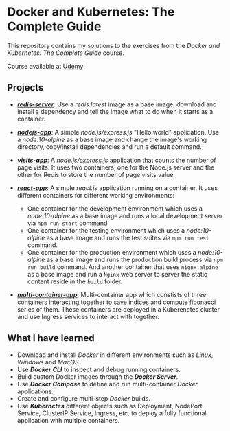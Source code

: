 # Docker and Kubernetes: The Complete Guide

This repository contains my solutions to the exercises from the *Docker and Kubernetes: The Complete Guide* course.

Course available at [Udemy](https://www.udemy.com/docker-and-kubernetes-the-complete-guide)

## Projects

- [***redis-server***](p1-redis-server/): Use a *redis:latest* image as a base image, download and install a dependency and tell the image what to do when it starts as a container.

- [***nodejs-app***](p2-nodejs-app/): A simple *node.js/express.js* "Hello world" application. Use a *node:10-alpine* as a base image and change the image's working directory, copy/install dependencies and run a default command.

- [***visits-app***](p3-visits-app/): A *node.js/express.js* application that counts the number of page visits. It uses two containers, one for the Node.js server and the other for Redis to store the number of page visits value.

- [***react-app***](p4-react-app/): A simple *react.js* application running on a container. It uses different containers for different working environments:
  - One container for the development environment which uses a *node:10-alpine* as a base image and runs a local development server via `npm run start` command.
  - One container for the testing environment which uses a *node:10-alpine* as a base image and runs the test suites via `npm run test` command.
  - One container for the production environment which uses a *node:10-alpine* as a base image and runs the production build process via `npm run build` command. And another container that uses `nignx:alpine` as a base image and run a `Nginx` web server to server the static content reside in the `build` folder.
- [***multi-container-app***](p5-multi-container-app/): Multi-container app which constists of three containers interacting together to save indices and compute fibonacci series of them. These containers are deployed in a Kuberenetes cluster and use Ingress services to interact with together.

## What I have learned

- Download and install *Docker* in different environments such as *Linux*, *Windows* and *MacOS*.
- Use ***Docker CLI*** to inspect and debug running containers.
- Build custom Docker images through the ***Docker Server***.
- Use ***Docker Compose*** to define and run multi-container *Docker* applications.
- Create and configure multi-step *Docker* builds.
- Use ***Kubernetes*** different objects such as Deployment, NodePort Service, ClusterIP Service, Ingress, etc. to deploy a fully functional application with multiple containers.
